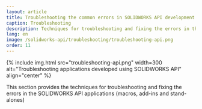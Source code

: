 ```yaml
---
layout: article
title: Troubleshooting the common errors in SOLIDWORKS API development
caption: Troubleshooting
description: Techniques for troubleshooting and fixing the errors in the SOLIDWORKS API applications (macros, add-ins and stand-alones)
lang: en
image: /solidworks-api/troubleshooting/troubleshooting-api.png
order: 11
---
```

{% include img.html src="troubleshooting-api.png" width=300 alt="Troubleshooting applications developed using SOLIDWORKS API" align="center" %}

This section provides the techniques for troubleshooting and fixing the errors in the SOLIDWORKS API applications (macros, add-ins and stand-alones)
